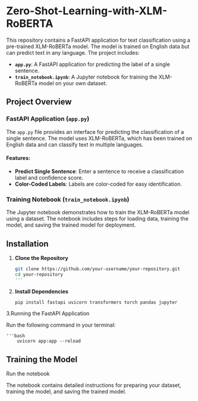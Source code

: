 # Zero-Shot-Learning-with-XLM-RoBERTA

This repository contains a FastAPI application for text classification using a pre-trained XLM-RoBERTa model. The model is trained on English data but can predict text in any language. The project includes:

- **`app.py`**: A FastAPI application for predicting the label of a single sentence.
- **`train_notebook.ipynb`**: A Jupyter notebook for training the XLM-RoBERTa model on your own dataset.

## Project Overview

### FastAPI Application (`app.py`)

The `app.py` file provides an interface for predicting the classification of a single sentence. The model uses XLM-RoBERTa, which has been trained on English data and can classify text in multiple languages.

#### Features:
- **Predict Single Sentence**: Enter a sentence to receive a classification label and confidence score.
- **Color-Coded Labels**: Labels are color-coded for easy identification.

### Training Notebook (`train_notebook.ipynb`)

The Jupyter notebook demonstrates how to train the XLM-RoBERTa model using a dataset. The notebook includes steps for loading data, training the model, and saving the trained model for deployment.

## Installation

1. **Clone the Repository**

   ```bash
   git clone https://github.com/your-username/your-repository.git
   cd your-repository
   '''
2. **Install Dependencies**
    ```bash
   pip install fastapi uvicorn transformers torch pandas jupyter

3.Running the FastAPI Application

Run the following command in your terminal:

    '''bash
        uvicorn app:app --reload


## Training the Model
Run the notebook 



The notebook contains detailed instructions for preparing your dataset, training the model, and saving the trained model.


